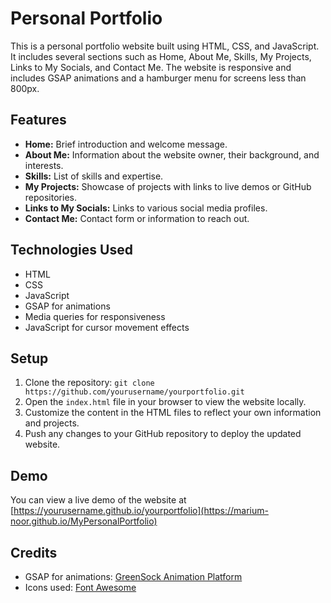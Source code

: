 # Personal Portfolio

This is a personal portfolio website built using HTML, CSS, and JavaScript. It includes several sections such as Home, About Me, Skills, My Projects, Links to My Socials, and Contact Me. The website is responsive and includes GSAP animations and a hamburger menu for screens less than 800px.

## Features

- **Home:** Brief introduction and welcome message.
- **About Me:** Information about the website owner, their background, and interests.
- **Skills:** List of skills and expertise.
- **My Projects:** Showcase of projects with links to live demos or GitHub repositories.
- **Links to My Socials:** Links to various social media profiles.
- **Contact Me:** Contact form or information to reach out.

## Technologies Used

- HTML
- CSS
- JavaScript
- GSAP for animations
- Media queries for responsiveness
- JavaScript for cursor movement effects

## Setup

1. Clone the repository: `git clone https://github.com/yourusername/yourportfolio.git`
2. Open the `index.html` file in your browser to view the website locally.
3. Customize the content in the HTML files to reflect your own information and projects.
4. Push any changes to your GitHub repository to deploy the updated website.

## Demo

You can view a live demo of the website at [https://yourusername.github.io/yourportfolio](https://marium-noor.github.io/MyPersonalPortfolio)

## Credits

- GSAP for animations: [GreenSock Animation Platform](https://greensock.com/)
- Icons used: [Font Awesome](https://fontawesome.com/)
